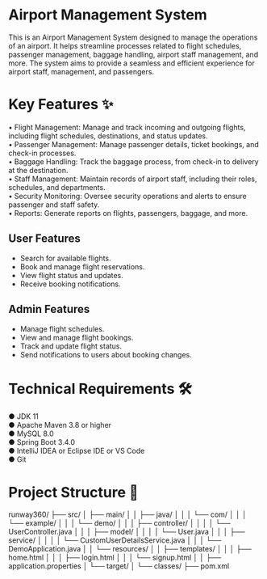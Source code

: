 # Airport Management System
This is an Airport Management System designed to manage the operations of an airport. It helps streamline processes related to flight schedules, passenger management, baggage handling, airport staff management, and more. The system aims to provide a seamless and efficient experience for airport staff, management, and passengers.

# Key Features ✨

• Flight Management: Manage and track incoming and outgoing flights, including flight schedules, destinations, and status updates. </br>
• Passenger Management: Manage passenger details, ticket bookings, and check-in processes.</br>
• Baggage Handling: Track the baggage process, from check-in to delivery at the destination.</br>
• Staff Management: Maintain records of airport staff, including their roles, schedules, and departments. </br>
• Security Monitoring: Oversee security operations and alerts to ensure passenger and staff safety.</br>
• Reports: Generate reports on flights, passengers, baggage, and more.</br>

## User Features

- Search for available flights.
- Book and manage flight reservations.
- View flight status and updates.
- Receive booking notifications.

## Admin Features

- Manage flight schedules.
- View and manage flight bookings.
- Track and update flight status.
- Send notifications to users about booking changes.

# Technical Requirements 🛠️
● JDK 11</br>
● Apache Maven 3.8 or higher</br>
● MySQL 8.0</br>
● Spring Boot 3.4.0</br>
● IntelliJ IDEA or Eclipse IDE or VS Code</br>
● Git</br>


# Project Structure 📂

runway360/ ├── src/ │ ├── main/ │ │ ├── java/ │ │ │ └── com/ │ │ │ └── example/ │ │ │ └── demo/ │ │ │ ├── controller/ │ │ │ │ └── UserController.java │ │ │ ├── model/ │ │ │ │ └── User.java │ │ │ ├── service/ │ │ │ │ └── CustomUserDetailsService.java │ │ │ └── DemoApplication.java │ │ └── resources/ │ │ ├── templates/ │ │ │ ├── home.html │ │ │ ├── login.html │ │ │ └── signup.html │ │ ├── application.properties │ └── target/ │ └── classes/ ├── pom.xml

